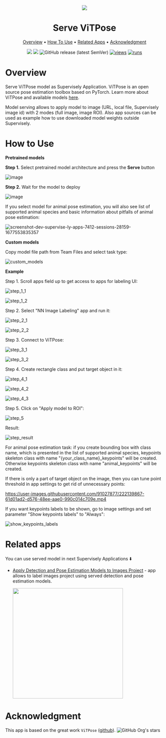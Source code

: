 
<div align="center" markdown>
<img src="https://user-images.githubusercontent.com/97401023/220314920-2c2892eb-c11b-4fea-a17e-898a09fcfbed.png"/>
  
# Serve ViTPose
  
<p align="center">
  <a href="#Overview">Overview</a> •
  <a href="#How-To-Use">How To Use</a> •
  <a href="#Related-apps">Related Apps</a> •
  <a href="#Acknowledgment">Acknowledgment</a>
</p>
  
[![](https://img.shields.io/badge/supervisely-ecosystem-brightgreen)](https://ecosystem.supervise.ly/apps/supervisely-ecosystem/vitpose/serve)
[![](https://img.shields.io/badge/slack-chat-green.svg?logo=slack)](https://supervise.ly/slack)
![GitHub release (latest SemVer)](https://img.shields.io/github/v/release/supervisely-ecosystem/vitpose)
[![views](https://app.supervise.ly/img/badges/views/supervisely-ecosystem/mmsegmentation/serve.png)](https://supervise.ly)
[![runs](https://app.supervise.ly/img/badges/runs/supervisely-ecosystem/mmsegmentation/serve.png)](https://supervise.ly)

</div>

# Overview

Serve ViTPose model as Supervisely Application. ViTPose is an open source pose estimation toolbox based on PyTorch. Learn more about ViTPose and available models [here](https://github.com/ViTAE-Transformer/ViTPose).

Model serving allows to apply model to image (URL, local file, Supervisely image id) with 2 modes (full image, image ROI). Also app sources can be used as example how to use downloaded model weights outside Supervisely.

# How to Use

**Pretrained models**

**Step 1.** Select pretrained model architecture and press the **Serve** button

![image](https://user-images.githubusercontent.com/91027877/221755507-9403d2d1-2062-43a7-bd89-f2d74ca0a48f.png)


**Step 2.** Wait for the model to deploy

![image](https://user-images.githubusercontent.com/91027877/221755657-4a573c23-f478-4167-bbce-7c93de11a330.png)

If you select model for animal pose estimation, you will also see list of supported animal species and basic information about pitfalls of animal pose estimation:

![screenshot-dev-supervise-ly-apps-7412-sessions-28159-1677553835357](https://user-images.githubusercontent.com/91027877/221749128-99812eca-30ae-48ef-b43f-ce73b92cd471.png)

**Custom models**

Copy model file path from Team Files and select task type:

![custom_models](https://user-images.githubusercontent.com/91027877/221755821-088d7de3-1297-4c87-856c-75fa75f973f8.gif)

**Example**

Step 1. Scroll apps field up to get access to apps for labeling UI:

![step_1_1](https://user-images.githubusercontent.com/91027877/222123233-8b063e55-3263-4f49-ba26-aa7586400eab.jpeg)

![step_1_2](https://user-images.githubusercontent.com/91027877/222129713-66e97726-c0ba-4e2f-89bc-f22b0f221c59.gif)

Step 2. Select "NN Image Labeling" app and run it:

![step_2_1](https://user-images.githubusercontent.com/91027877/222123429-a65ed482-53aa-4056-9d9e-340f52c6c8dd.jpeg)

![step_2_2](https://user-images.githubusercontent.com/91027877/222123616-954a33c2-8774-40a0-90bf-601ed52efd83.jpeg)

Step 3. Connect to ViTPose:

![step_3_1](https://user-images.githubusercontent.com/91027877/222124338-5b35b061-a444-4dc2-959e-2c50f6420809.jpeg)

![step_3_2](https://user-images.githubusercontent.com/91027877/222124496-31850d79-201a-4bd8-a6f0-d60f54c4727c.jpeg)

Step 4. Create rectangle class and put target object in it:

![step_4_1](https://user-images.githubusercontent.com/91027877/222125562-22d2963f-0e14-49bb-a840-66e3af15cfb3.jpeg)

![step_4_2](https://user-images.githubusercontent.com/91027877/222125603-43c45d79-4d60-4223-a548-c296e514e963.jpeg)

![step_4_3](https://user-images.githubusercontent.com/91027877/222132268-f68bef13-b6b2-41fa-998c-9ec4836db015.gif)

Step 5. Click on "Apply model to ROI":

![step_5](https://user-images.githubusercontent.com/91027877/222125951-cc5abd83-af30-4a32-bb1b-e6b169404505.jpeg)

Result:

![step_result](https://user-images.githubusercontent.com/91027877/222126060-071928cb-e5d8-4485-a9c5-2b234b61bec8.png)

For animal pose estimation task: if you create bounding box with class name, which is presented in the list of supported animal species, keypoints skeleton class with name "{your_class_name}_keypoints" will be created. Otherwise keypoints skeleton class with name "animal_keypoints" will be created.

If there is only a part of target object on the image, then you can tune point threshold in app settings to get rid of unnecessary points:

https://user-images.githubusercontent.com/91027877/222139867-61d01ad2-d576-48ee-aae0-990c014c709e.mp4

If you want keypoints labels to be shown, go to image settings and set parameter "Show keypoints labels" to "Always":

![show_keypoints_labels](https://user-images.githubusercontent.com/91027877/222141253-7e7a5e48-8f3b-45c9-b001-330910deb2ae.gif)

# Related apps

You can use served model in next Supervisely Applications ⬇️

- [Apply Detection and Pose Estimation Models to Images Project](https://dev.supervise.ly/ecosystem/apps/apply-det-and-pose-estim-models-to-project) - app allows to label images project using served  detection and pose estimation models.
   
    <img data-key="sly-module-link" data-module-slug="supervisely-ecosystem/apply-det-and-pose-estim-models-to-project" src="https://user-images.githubusercontent.com/97401023/220315624-c6e79003-39fb-43e7-be48-ead1c9fae771.png" width="350px"/>
    
# Acknowledgment

This app is based on the great work `ViTPose` ([github](https://github.com/ViTAE-Transformer/ViTPose)). ![GitHub Org's stars](https://img.shields.io/github/stars/ViTAE-Transformer/ViTPose?style=social)
